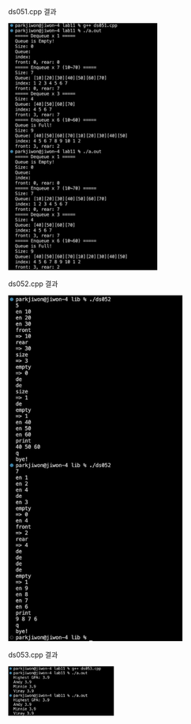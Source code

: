 ds051.cpp 결과<br>

<img src= 'https://github.com/jiwonpark831/22300323_PJW_DS/blob/main/lab11/results/ds051.png' height = 500>

ds052.cpp 결과<br>

<img src= 'https://github.com/jiwonpark831/22300323_PJW_DS/blob/main/lab11/results/ds052.png' height = 700>

ds053.cpp 결과<br>

<img src= 'https://github.com/jiwonpark831/22300323_PJW_DS/blob/main/lab11/results/ds053.png' height = 100>